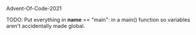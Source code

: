 Advent-Of-Code-2021

TODO: Put everything in __name__ == "main": in a main() function so variables aren't accidentally made global.